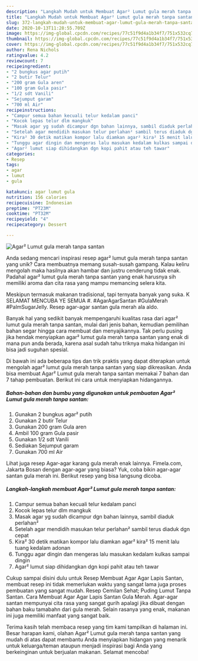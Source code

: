 ```yaml
---
description: "Langkah Mudah untuk Membuat Agar² Lumut gula merah tanpa santan, Enak"
title: "Langkah Mudah untuk Membuat Agar² Lumut gula merah tanpa santan, Enak"
slug: 372-langkah-mudah-untuk-membuat-agar-lumut-gula-merah-tanpa-santan-enak
date: 2020-10-13T11:28:55.709Z
image: https://img-global.cpcdn.com/recipes/77c51f9d4a1b34f7/751x532cq70/agar-lumut-gula-merah-tanpa-santan-foto-resep-utama.jpg
thumbnail: https://img-global.cpcdn.com/recipes/77c51f9d4a1b34f7/751x532cq70/agar-lumut-gula-merah-tanpa-santan-foto-resep-utama.jpg
cover: https://img-global.cpcdn.com/recipes/77c51f9d4a1b34f7/751x532cq70/agar-lumut-gula-merah-tanpa-santan-foto-resep-utama.jpg
author: Rena Nichols
ratingvalue: 4.2
reviewcount: 7
recipeingredient:
- "2 bungkus agar putih"
- "2 butir Telur"
- "200 gram Gula aren"
- "100 gram Gula pasir"
- "1/2 sdt Vanili"
- "Sejumput garam"
- "700 ml Air"
recipeinstructions:
- "Campur semua bahan kecuali telur kedalam panci"
- "Kocok lepas telur dlm mangkuk"
- "Masak agar yg sudah dicampur dgn bahan lainnya, sambil diaduk perlahan²"
- "Setelah agar mendidih masukan telur perlahan² sambil terus diaduk dgn cepat"
- "Kira² 30 detik matikan kompor lalu diamkan agar² kira² 15 menit lalu tuang kedalam adonan"
- "Tunggu agar dingin dan mengeras lalu masukan kedalam kulkas sampai dingin"
- "Agar² lumut siap dihidangkan dgn kopi pahit atau teh tawar"
categories:
- Resep
tags:
- agar
- lumut
- gula

katakunci: agar lumut gula 
nutrition: 156 calories
recipecuisine: Indonesian
preptime: "PT23M"
cooktime: "PT32M"
recipeyield: "4"
recipecategory: Dessert

---
```



![Agar² Lumut gula merah tanpa santan](https://img-global.cpcdn.com/recipes/77c51f9d4a1b34f7/751x532cq70/agar-lumut-gula-merah-tanpa-santan-foto-resep-utama.jpg)

Anda sedang mencari inspirasi resep agar² lumut gula merah tanpa santan yang unik? Cara membuatnya memang susah-susah gampang. Kalau keliru mengolah maka hasilnya akan hambar dan justru cenderung tidak enak. Padahal agar² lumut gula merah tanpa santan yang enak harusnya sih memiliki aroma dan cita rasa yang mampu memancing selera kita.

Meskipun termasuk makanan tradisional, tapi ternyata banyak yang suka. K SELAMAT MENCUBA YE SEMUA #. #AgarAgarSantan #GulaMerah #PalmSugarJelly. Resep agar-agar santan gula merah ala aldo.

Banyak hal yang sedikit banyak mempengaruhi kualitas rasa dari agar² lumut gula merah tanpa santan, mulai dari jenis bahan, kemudian pemilihan bahan segar hingga cara membuat dan menyajikannya. Tak perlu pusing jika hendak menyiapkan agar² lumut gula merah tanpa santan yang enak di mana pun anda berada, karena asal sudah tahu triknya maka hidangan ini bisa jadi suguhan spesial.


Di bawah ini ada beberapa tips dan trik praktis yang dapat diterapkan untuk mengolah agar² lumut gula merah tanpa santan yang siap dikreasikan. Anda bisa membuat Agar² Lumut gula merah tanpa santan memakai 7 bahan dan 7 tahap pembuatan. Berikut ini cara untuk menyiapkan hidangannya.

<!--inarticleads1-->

##### Bahan-bahan dan bumbu yang digunakan untuk pembuatan Agar² Lumut gula merah tanpa santan:

1. Gunakan 2 bungkus agar² putih
1. Gunakan 2 butir Telur
1. Gunakan 200 gram Gula aren
1. Ambil 100 gram Gula pasir
1. Gunakan 1/2 sdt Vanili
1. Sediakan Sejumput garam
1. Gunakan 700 ml Air


Lihat juga resep Agar-agar karang gula merah enak lainnya. Fimela.com, Jakarta Bosan dengan agar-agar yang biasa? Yuk, coba bikin agar-agar santan gula merah ini. Berikut resep yang bisa langsung dicoba. 

<!--inarticleads2-->

##### Langkah-langkah membuat Agar² Lumut gula merah tanpa santan:

1. Campur semua bahan kecuali telur kedalam panci
1. Kocok lepas telur dlm mangkuk
1. Masak agar yg sudah dicampur dgn bahan lainnya, sambil diaduk perlahan²
1. Setelah agar mendidih masukan telur perlahan² sambil terus diaduk dgn cepat
1. Kira² 30 detik matikan kompor lalu diamkan agar² kira² 15 menit lalu tuang kedalam adonan
1. Tunggu agar dingin dan mengeras lalu masukan kedalam kulkas sampai dingin
1. Agar² lumut siap dihidangkan dgn kopi pahit atau teh tawar


Cukup sampai disini dulu untuk Resep Membuat Agar Agar Lapis Santan, membuat resep ini tidak memerlukan waktu yang sangat lama juga proses pembuatan yang sangat mudah. Resep Cemilan Sehat; Puding Lumut Tanpa Santan. Cara Membuat Agar Agar Lapis Santan Gula Merah. Agar-agar santan mempunyai cita rasa yang sangat gurih apalagi jika dibuat dengan bahan baku tamabahn dari gula merah. Selain rasanya yang enak, makanan ini juga memiliki manfaat yang sangat baik. 

Terima kasih telah membaca resep yang tim kami tampilkan di halaman ini. Besar harapan kami, olahan Agar² Lumut gula merah tanpa santan yang mudah di atas dapat membantu Anda menyiapkan hidangan yang menarik untuk keluarga/teman ataupun menjadi inspirasi bagi Anda yang berkeinginan untuk berjualan makanan. Selamat mencoba!
